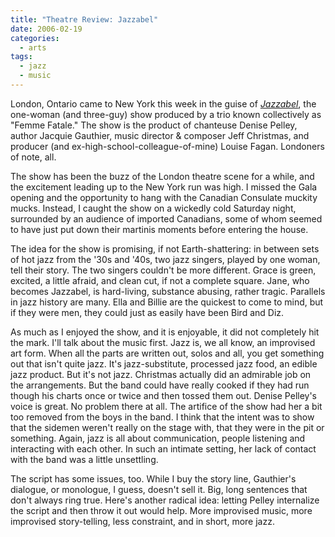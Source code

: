 ```yaml
---
title: "Theatre Review: Jazzabel"
date: 2006-02-19
categories:
  - arts
tags:
  - jazz
  - music
---
```


London, Ontario came to New York this week in the guise of [_Jazzabel_](http://www.jazzabel.com/), the one-woman (and three-guy) show produced by a trio known collectively as "Femme Fatale." The show is the product of chanteuse Denise Pelley, author Jacquie Gauthier, music director & composer Jeff Christmas, and producer (and ex-high-school-colleague-of-mine) Louise Fagan. Londoners of note, all.

The show has been the buzz of the London theatre scene for a while, and the excitement leading up to the New York run was high. I missed the Gala opening and the opportunity to hang with the Canadian Consulate muckity mucks. Instead, I caught the show on a wickedly cold Saturday night, surrounded by an audience of imported Canadians, some of whom seemed to have just put down their martinis moments before entering the house.

The idea for the show is promising, if not Earth-shattering: in between sets of hot jazz from the '30s and '40s, two jazz singers, played by one woman, tell their story. The two singers couldn't be more different. Grace is green, excited, a little afraid, and clean cut, if not a complete square. Jane, who becomes Jazzabel, is hard-living, substance abusing, rather tragic. Parallels in jazz history are many. Ella and Billie are the quickest to come to mind, but if they were men, they could just as easily have been Bird and Diz.

As much as I enjoyed the show, and it is enjoyable, it did not completely hit the mark. I'll talk about the music first. Jazz is, we all know, an improvised art form. When all the parts are written out, solos and all, you get something out that isn't quite jazz. It's jazz-substitute, processed jazz food, an edible jazz product. But it's not jazz. Christmas actually did an admirable job on the arrangements. But the band could have really cooked if they had run though his charts once or twice and then tossed them out. Denise Pelley's voice is great. No problem there at all. The artifice of the show had her a bit too removed from the boys in the band. I think that the intent was to show that the sidemen weren't really on the stage with, that they were in the pit or something. Again, jazz is all about communication, people listening and interacting with each other. In such an intimate setting, her lack of contact with the band was a little unsettling.

The script has some issues, too. While I buy the story line, Gauthier's dialogue, or monologue, I guess, doesn't sell it. Big, long sentences that don't always ring true. Here's another radical idea: letting Pelley internalize the script and then throw it out would help. More improvised music, more improvised story-telling, less constraint, and in short, more jazz.
